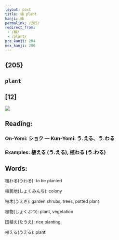 ```yaml
---
layout: post
title: 植 plant
kanji: 植
permalink: /205/
redirect_from:
 - /植/
 - /plant/
pre_kanji: 204
nex_kanji: 206
---
```


## {205}

## `plant`

## [12]

<div class="stroke"><img src="E6A48D.png" /></div>

## Reading:

### On-Yomi: ショク &mdash; Kun-Yomi: う.える、う.わる

### Examples: 植える (う.える), 植わる (う.わる)

## Words:

植わる(うわる): to be planted

植民地(しょくみんち): colony

植木(うえき): garden shrubs, trees, potted plant

植物(しょくぶつ): plant, vegetation

田植え(たうえ): rice planting

植える(うえる): plant
